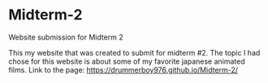 # Midterm-2
Website submission for Midterm 2

This my website that was created to submit for midterm #2. The topic I had chose for this website is about some of my favorite japanese animated films.
Link to the page:  https://drummerboy976.github.io/Midterm-2/
